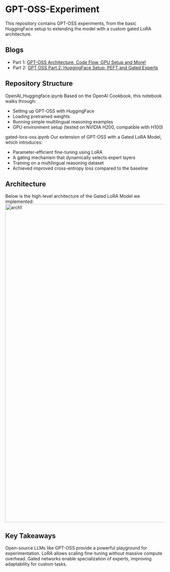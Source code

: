 # GPT-OSS-Experiment
This repository contains GPT-OSS experiments, from the basic HuggingFace setup to extending the model with a custom gated LoRA architecture.

## Blogs
- Part 1: [GPT-OSS Architecture, Code Flow, GPU Setup and More!](https://medium.com/@ketaki.kolhatkar99/gpt-oss-architecture-code-flow-gpu-setup-and-more-a71d06d8bf71)
- Part 2: [GPT OSS Part 2: HuggingFace Setup, PEFT and Gated Experts](https://medium.com/@ketaki.kolhatkar99/gpt-oss-part-2-huggingface-setup-peft-and-gated-experts-a0e553ee9632)

## Repository Structure

OpenAI_Huggingface.ipynb
Based on the OpenAI Cookbook, this notebook walks through:
- Setting up GPT-OSS with HuggingFace
- Loading pretrained weights
- Running simple multilingual reasoning examples
- GPU environment setup (tested on NVIDIA H200, compatible with H100)

gated-lora-oss.ipynb
Our extension of GPT-OSS with a Gated LoRA Model, which introduces:
- Parameter-efficient fine-tuning using LoRA
- A gating mechanism that dynamically selects expert layers
- Training on a multilingual reasoning dataset
- Achieved improved cross-entropy loss compared to the baseline

## Architecture

Below is the high-level architecture of the Gated LoRA Model we implemented:
<img width="692" height="1006" alt="arch1" src="https://github.com/user-attachments/assets/af2f0c8a-0ee9-43e0-afa6-7f407b8c467e" />


## Key Takeaways

Open-source LLMs like GPT-OSS provide a powerful playground for experimentation. LoRA allows scaling fine-tuning without massive compute overhead. Gated networks enable specialization of experts, improving adaptability for custom tasks.

